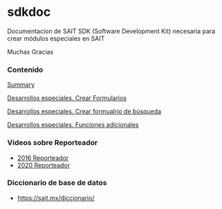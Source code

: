 # sdkdoc
Documentacion de SAIT SDK (Software Development Kit) necesaria para crear módulos especiales en SAIT

Muchas Gracias

### Contenido
[Summary](SUMMARY.md)

[Desarrollos especiales. Crear Formularios](Documentacion-Modulo-Especial-SAIT/1-Introducción-e-implementación.vfp.md)

[Desarrollos especiales. Crear formualrio de búsqueda](Documentacion-Modulo-Especial-SAIT/2-Formulario-de-búsqueda.vfp.md)

[Desarrollos especiales. Funciones adicionales](Documentacion-Modulo-Especial-SAIT/3-Funciones-adicionales.vfp.md)


### Videos sobre Reporteador
- [2016 Reporteador](https://www.youtube.com/watch?v=YnY1TU8dAx8)
- [2020 Reporteador](https://www.youtube.com/watch?v=e3-HtZ1iaYw)


### Diccionario de base de datos
- https://sait.mx/diccionario/
